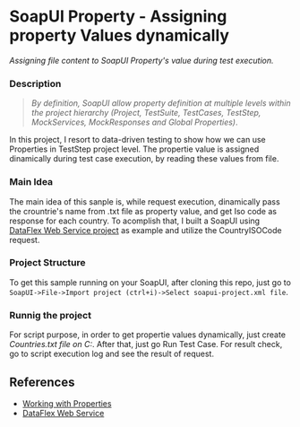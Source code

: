 # SoapUI Property - Assigning property Values dynamically
 _Assigning file content to SoapUI Property's value during test execution._

### **Description**
> _By definition, SoapUI allow property definition at multiple levels within the project hierarchy (*Project, TestSuite, TestCases, TestStep, MockServices, MockResponses and Global Properties*)_.

In this project, I resort to data-driven testing to show how we can use Properties in TestStep project level. The propertie value is assigned dinamically during test case execution, by reading these values from file.

### **Main Idea**
The main idea of this sanple is, while request execution, dinamically pass the crountrie's name from .txt file as property value, and get Iso code as response for each country. To acomplish that, I built a SoapUI using <a href="http://webservices.oorsprong.org/websamples.countryinfo/CountryInfoService.wso" target="_blank"> DataFlex Web Service project</a> as example and utilize the CountryISOCode request.

### **Project Structure**
To get this sample running on your SoapUI, after cloning this repo, just go to `SoapUI->File->Import project (ctrl+i)->Select soapui-project.xml file`.

### **Runnig the project**
For script purpose, in order to get propertie values dynamically, just create _Countries.txt file on C:_. After that, just go Run Test Case. For result check, go to script execution log and see the result of request.

## References
* [Working with Properties](https://www.soapui.org/scripting-properties/working-with-properties/)
* [DataFlex Web Service](http://webservices.oorsprong.org/websamples.countryinfo/CountryInfoService.wso)
